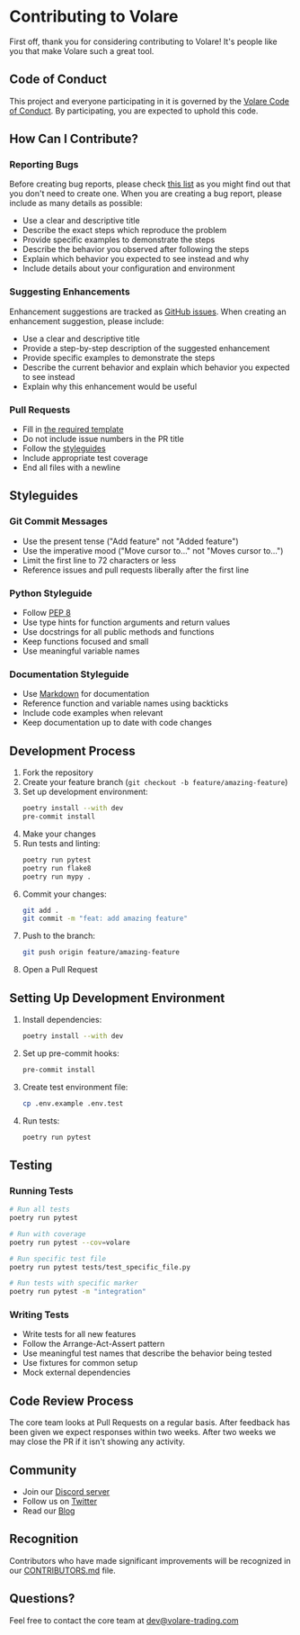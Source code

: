 # Contributing to Volare

First off, thank you for considering contributing to Volare! It's people like you that make Volare such a great tool.

## Code of Conduct

This project and everyone participating in it is governed by the [Volare Code of Conduct](CODE_OF_CONDUCT.md). By participating, you are expected to uphold this code.

## How Can I Contribute?

### Reporting Bugs

Before creating bug reports, please check [this list](https://github.com/volare-trading/volare-framework/issues) as you might find out that you don't need to create one. When you are creating a bug report, please include as many details as possible:

* Use a clear and descriptive title
* Describe the exact steps which reproduce the problem
* Provide specific examples to demonstrate the steps
* Describe the behavior you observed after following the steps
* Explain which behavior you expected to see instead and why
* Include details about your configuration and environment

### Suggesting Enhancements

Enhancement suggestions are tracked as [GitHub issues](https://github.com/volare-trading/volare-framework/issues). When creating an enhancement suggestion, please include:

* Use a clear and descriptive title
* Provide a step-by-step description of the suggested enhancement
* Provide specific examples to demonstrate the steps
* Describe the current behavior and explain which behavior you expected to see instead
* Explain why this enhancement would be useful

### Pull Requests

* Fill in [the required template](PULL_REQUEST_TEMPLATE.md)
* Do not include issue numbers in the PR title
* Follow the [styleguides](#styleguides)
* Include appropriate test coverage
* End all files with a newline

## Styleguides

### Git Commit Messages

* Use the present tense ("Add feature" not "Added feature")
* Use the imperative mood ("Move cursor to..." not "Moves cursor to...")
* Limit the first line to 72 characters or less
* Reference issues and pull requests liberally after the first line

### Python Styleguide

* Follow [PEP 8](https://www.python.org/dev/peps/pep-0008/)
* Use type hints for function arguments and return values
* Use docstrings for all public methods and functions
* Keep functions focused and small
* Use meaningful variable names

### Documentation Styleguide

* Use [Markdown](https://daringfireball.net/projects/markdown/) for documentation
* Reference function and variable names using backticks
* Include code examples when relevant
* Keep documentation up to date with code changes

## Development Process

1. Fork the repository
2. Create your feature branch (`git checkout -b feature/amazing-feature`)
3. Set up development environment:
   ```bash
   poetry install --with dev
   pre-commit install
   ```
4. Make your changes
5. Run tests and linting:
   ```bash
   poetry run pytest
   poetry run flake8
   poetry run mypy .
   ```
6. Commit your changes:
   ```bash
   git add .
   git commit -m "feat: add amazing feature"
   ```
7. Push to the branch:
   ```bash
   git push origin feature/amazing-feature
   ```
8. Open a Pull Request

## Setting Up Development Environment

1. Install dependencies:
   ```bash
   poetry install --with dev
   ```

2. Set up pre-commit hooks:
   ```bash
   pre-commit install
   ```

3. Create test environment file:
   ```bash
   cp .env.example .env.test
   ```

4. Run tests:
   ```bash
   poetry run pytest
   ```

## Testing

### Running Tests

```bash
# Run all tests
poetry run pytest

# Run with coverage
poetry run pytest --cov=volare

# Run specific test file
poetry run pytest tests/test_specific_file.py

# Run tests with specific marker
poetry run pytest -m "integration"
```

### Writing Tests

* Write tests for all new features
* Follow the Arrange-Act-Assert pattern
* Use meaningful test names that describe the behavior being tested
* Use fixtures for common setup
* Mock external dependencies

## Code Review Process

The core team looks at Pull Requests on a regular basis. After feedback has been given we expect responses within two weeks. After two weeks we may close the PR if it isn't showing any activity.

## Community

* Join our [Discord server](https://discord.gg/volare-trading)
* Follow us on [Twitter](https://twitter.com/volare_trading)
* Read our [Blog](https://blog.volare-trading.com)

## Recognition

Contributors who have made significant improvements will be recognized in our [CONTRIBUTORS.md](CONTRIBUTORS.md) file.

## Questions?

Feel free to contact the core team at dev@volare-trading.com 